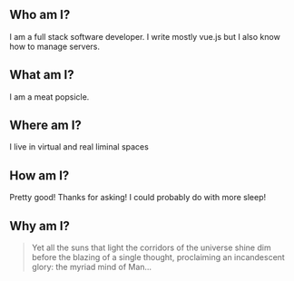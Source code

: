 ## Who am I?

I am a full stack software developer. I write mostly vue.js but I also know how to manage servers.

## What am I?

I am a meat popsicle.

## Where am I?

I live in virtual and real liminal spaces

## How am I?

Pretty good! Thanks for asking! I could probably do with more sleep!

## Why am I?

> Yet all the suns that light the corridors of the universe shine dim before the blazing of a single thought,
> proclaiming an incandescent glory: the myriad mind of Man...


<!---
cetooley/cetooley is a ✨ special ✨ repository because its `README.md` (this file) appears on your GitHub profile.
You can click the Preview link to take a look at your changes.
--->
